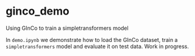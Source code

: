 # ginco_demo

Using GInCo to train a simpletransformers model

In `demo.ipynb` we demonstrate how to load the GInCo dataset, train a `simpletransformers` model and evaluate it on test data. Work in progress.
